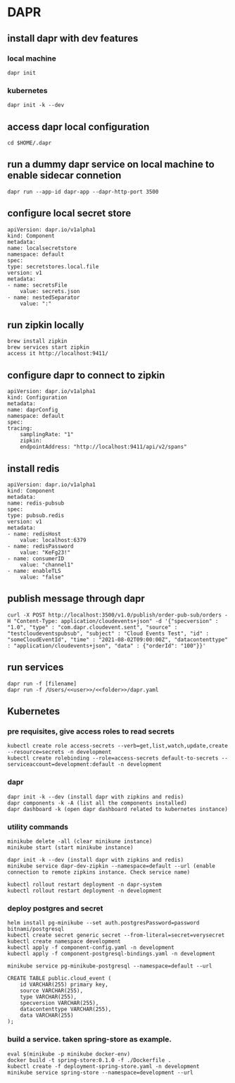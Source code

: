 # DAPR

## install dapr with dev features

### local machine

    dapr init

### kubernetes

    dapr init -k --dev

## access dapr local configuration

    cd $HOME/.dapr

## run a dummy dapr service on local machine to enable sidecar connetion

    dapr run --app-id dapr-app --dapr-http-port 3500

## configure local secret store

    apiVersion: dapr.io/v1alpha1
    kind: Component
    metadata:
    name: localsecretstore
    namespace: default
    spec:
    type: secretstores.local.file
    version: v1
    metadata:
    - name: secretsFile
        value: secrets.json
    - name: nestedSeparator
        value: ":"

## run zipkin locally

    brew install zipkin
    brew services start zipkin
    access it http://localhost:9411/

## configure dapr to connect to zipkin

    apiVersion: dapr.io/v1alpha1
    kind: Configuration
    metadata:
    name: daprConfig
    namespace: default
    spec:
    tracing:
        samplingRate: "1"
        zipkin:
        endpointAddress: "http://localhost:9411/api/v2/spans"

## install redis

    apiVersion: dapr.io/v1alpha1
    kind: Component
    metadata:
    name: redis-pubsub
    spec:
    type: pubsub.redis
    version: v1
    metadata:
    - name: redisHost
        value: localhost:6379
    - name: redisPassword
        value: "KeFg23!"
    - name: consumerID
        value: "channel1"
    - name: enableTLS
        value: "false"

## publish message through dapr

    curl -X POST http://localhost:3500/v1.0/publish/order-pub-sub/orders -H "Content-Type: application/cloudevents+json" -d '{"specversion" : "1.0", "type" : "com.dapr.cloudevent.sent", "source" : "testcloudeventspubsub", "subject" : "Cloud Events Test", "id" : "someCloudEventId", "time" : "2021-08-02T09:00:00Z", "datacontenttype" : "application/cloudevents+json", "data" : {"orderId": "100"}}'

## run services

    dapr run -f [filename]
    dapr run -f /Users/<<user>>/<<folder>>/dapr.yaml

## Kubernetes

### pre requisites, give access roles to read secrets

    kubectl create role access-secrets --verb=get,list,watch,update,create --resource=secrets -n development
    kubectl create rolebinding --role=access-secrets default-to-secrets --serviceaccount=development:default -n development

### dapr

    dapr init -k --dev (install dapr with zipkins and redis)
    dapr components -k -A (list all the components installed)
    dapr dashboard -k (open dapr dashboard related to kubernetes instance)

### utility commands

    minikube delete -all (clear minikune instance)
    minikube start (start minikube instance)

    dapr init -k --dev (install dapr with zipkins and redis)
    minikube service dapr-dev-zipkin --namespace=default --url (enable connection to remote zipkins instance. Check service name)

    kubectl rollout restart deployment -n dapr-system
    kubectl rollout restart deployment -n development 

### deploy postgres and secret

    helm install pg-minikube --set auth.postgresPassword=password bitnami/postgresql
    kubectl create secret generic secret --from-literal=secret=verysecret
    kubectl create namespace development
    kubectl apply -f component-config.yaml -n development
    kubectl apply -f component-postgresql-bindings.yaml -n development

    minikube service pg-minikube-postgresql --namespace=default --url

    CREATE TABLE public.cloud_event (
        id VARCHAR(255) primary key,
        source VARCHAR(255),
        type VARCHAR(255),
        specversion VARCHAR(255),
        datacontenttype VARCHAR(255),
        data VARCHAR(255)
    );

### build a service. taken spring-store as example.

    eval $(minikube -p minikube docker-env)
    docker build -t spring-store:0.1.0 -f ./Dockerfile .
    kubectl create -f deployment-spring-store.yaml -n development
    minikube service spring-store --namespace=development --url